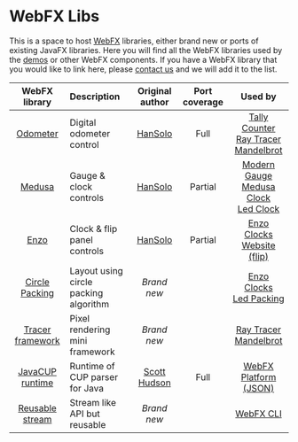 # WebFX Libs

This is a space to host [WebFX][webfx-repo] libraries, either brand new or ports of existing JavaFX libraries. Here you will find all the WebFX libraries used by the [demos](https://github.com/webfx-demos) or other WebFX components. If you have a WebFX library that you would like to link here, please [contact us][webfx-contact] and we will add it to the list.

<div align="center">

|                                WebFX library                                | Description                           |                         Original author                         | Port coverage |                                                                    Used by                                                                    |
|:---------------------------------------------------------------------------:|:--------------------------------------|:---------------------------------------------------------------:|:-------------:|:---------------------------------------------------------------------------------------------------------------------------------------------:|
|        [Odometer](https://github.com/webfx-libs/webfx-lib-odometer)         | Digital odometer control              |         [HanSolo](https://github.com/HanSolo/odometer)          |     Full      | [Tally Counter][webfx-tallycounter-demo-link] <br/>   [Ray Tracer][webfx-raytracer-demo-link] <br/>  [Mandelbrot][webfx-mandelbrot-demo-link] |
|          [Medusa](https://github.com/webfx-libs/webfx-lib-medusa)           | Gauge & clock controls                |          [HanSolo](https://github.com/HanSolo/Medusa)           |    Partial    |  [Modern Gauge][webfx-moderngauge-demo-link] <br/> [Medusa Clock][webfx-medusaclock-demo-link]  <br/> [Led Clock][webfx-ledclock-demo-link]   |
|            [Enzo](https://github.com/webfx-libs/webfx-lib-enzo)             | Clock & flip panel controls           |    [HanSolo](https://bitbucket.org/hansolo/enzo/src/master/)    |    Partial    |                                [Enzo Clocks][webfx-enzoclocks-demo-link] <br/> [Website (flip)][webfx-website]                                |
|   [Circle Packing](https://github.com/webfx-libs/webfx-lib-circlepacking)   | Layout using circle packing algorithm |                           *Brand new*                           |               |                           [Enzo Clocks][webfx-enzoclocks-demo-link] <br/> [Led Packing][webfx-ledpacking-demo-link]                           |
| [Tracer framework](https://github.com/webfx-libs/webfx-lib-tracerframework) | Pixel rendering mini framework        |                           *Brand new*                           |               |                            [Ray Tracer][webfx-raytracer-demo-link] <br/>  [Mandelbrot][webfx-mandelbrot-demo-link]                            | 
|  [JavaCUP runtime](https://github.com/webfx-libs/webfx-lib-javacupruntime)  | Runtime of CUP parser for Java        | [Scott Hudson](http://www2.cs.tum.edu/projects/cup/install.php) |     Full      |                                                 [WebFX Platform (JSON)][webfx-platform-repo]                                                  |
|  [Reusable stream](https://github.com/webfx-libs/webfx-lib-reusablestream)  | Stream like API but reusable          |                           *Brand new*                           |               |                                                          [WebFX CLI][webfx-cli-repo]                                                          |

</div>

[webfx-repo]: https://github.com/webfx-project/webfx
[webfx-platform-repo]: https://github.com/webfx-project/webfx-platform
[webfx-stack-repo]: https://github.com/webfx-project/webfx-stack
[webfx-cli-repo]: https://github.com/webfx-project/webfx-cli
[webfx-website]: https://webfx.dev
[webfx-contact]: mailto:info@webfx.dev
[webfx-tallycounter-demo-link]: https://tallycounter.webfx.dev
[webfx-moderngauge-demo-link]: https://moderngauge.webfx.dev
[webfx-enzoclocks-demo-link]: https://enzoclocks.webfx.dev
[webfx-raytracer-demo-link]: https://raytracer.webfx.dev
[webfx-mandelbrot-demo-link]: https://mandelbrot.webfx.dev
[webfx-medusaclock-demo-link]: https://medusaclock.webfx.dev
[webfx-ledclock-demo-link]:https://ledclock.webfx.dev
[webfx-ledpacking-demo-link]:https://ledpacking.webfx.dev